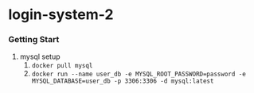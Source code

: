 # login-system-2

### Getting Start
1. mysql setup
   1. `docker pull mysql`
   2. `docker run --name user_db -e MYSQL_ROOT_PASSWORD=password -e MYSQL_DATABASE=user_db -p 3306:3306 -d mysql:latest`